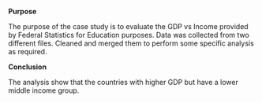 <b>Purpose</b>

The purpose of the case study is to evaluate the GDP vs Income provided by Federal Statistics for Education purposes. Data was collected from two different files. Cleaned and merged them to perform some specific analysis as required.

<b>Conclusion</b>

The analysis show that the countries with higher GDP but have a lower middle income group.
